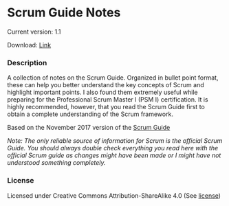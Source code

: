 # Scrum Guide Notes

Current version: 1.1

Download: [Link](https://github.com/vpapadopou/scrum-guide-notes/raw/master/Scrum-Guide-Notes.pdf)

### Description

A collection of notes on the Scrum Guide. Organized in bullet point format, these can help you better understand the key concepts of Scrum and highlight important points. I also found them extremely useful while preparing for the Professional Scrum Master I (PSM I) certification. It is highly recommended, however, that you read the Scrum Guide first to obtain a complete understanding of the Scrum framework.

Based on the November 2017 version of the [Scrum Guide](https://www.scrumguides.org/)

*Note: The only reliable source of information for Scrum is the official Scrum Guide. You should always double check everything you read here with the official Scrum guide as changes might have been made or I might have not understood something completely.*

### License

Licensed under Creative Commons Attribution-ShareAlike 4.0 (See [license](LICENSE.md))
